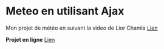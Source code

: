 # Meteo en utilisant Ajax


Mon projet de météo en suivant la video de Lior Chamla [Lien](https://www.youtube.com/watch?v=E2VSL8x7nq0)

**Projet en ligne** [Lien](http://meteo.monportfolioweb.com/)





